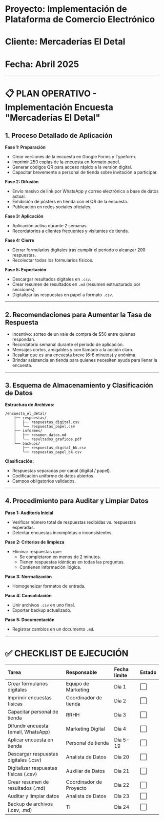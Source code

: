 # Proyecto: Implementación de Plataforma de Comercio Electrónico
# Cliente: Mercaderías El Detal
# Fecha: Abril 2025

---

# 📋 PLAN OPERATIVO - Implementación Encuesta "Mercaderías El Detal"

## 1. Proceso Detallado de Aplicación

**Fase 1: Preparación**
- Crear versiones de la encuesta en Google Forms y Typeform.
- Imprimir 250 copias de la encuesta en formato papel.
- Generar códigos QR para acceso rápido a la versión digital.
- Capacitar brevemente a personal de tienda sobre invitación a participar.

**Fase 2: Difusión**
- Envío masivo de link por WhatsApp y correo electrónico a base de datos actual.
- Exhibición de pósters en tienda con el QR de la encuesta.
- Publicación en redes sociales oficiales.

**Fase 3: Aplicación**
- Aplicación activa durante 2 semanas.
- Recordatorios a clientes frecuentes y visitantes de tienda.

**Fase 4: Cierre**
- Cerrar formularios digitales tras cumplir el periodo o alcanzar 200 respuestas.
- Recolectar todos los formularios físicos.

**Fase 5: Exportación**
- Descargar resultados digitales en `.csv`.
- Crear resumen de resultados en `.md` (resumen estructurado por secciones).
- Digitalizar las respuestas en papel a formato `.csv`.

---

## 2. Recomendaciones para Aumentar la Tasa de Respuesta

- Incentivo: sorteo de un vale de compra de $50 entre quienes respondan.
- Recordatorio semanal durante el periodo de aplicación.
- Mensajes cortos, amigables y con llamado a la acción claro.
- Resaltar que es una encuesta breve (6-8 minutos) y anónima.
- Brindar asistencia en tienda para quienes necesiten ayuda para llenar la encuesta.

---

## 3. Esquema de Almacenamiento y Clasificación de Datos

**Estructura de Archivos:**
```plaintext
/encuesta_el_detal/
    ├── respuestas/
    │   ├── respuestas_digital.csv
    │   └── respuestas_papel.csv
    ├── informes/
    │   ├── resumen_datos.md
    │   └── resultados_graficos.pdf
    └── backups/
        ├── respuestas_digital_bk.csv
        └── respuestas_papel_bk.csv
```

**Clasificación:**
- Respuestas separadas por canal (digital / papel).
- Codificación uniforme de datos abiertos.
- Campos obligatorios validados.

---

## 4. Procedimiento para Auditar y Limpiar Datos

**Paso 1: Auditoría Inicial**
- Verificar número total de respuestas recibidas vs. respuestas esperadas.
- Detectar encuestas incompletas o inconsistentes.

**Paso 2: Criterios de limpieza**
- Eliminar respuestas que:
  - Se completaron en menos de 2 minutos.
  - Tienen respuestas idénticas en todas las preguntas.
  - Contienen información ilógica.

**Paso 3: Normalización**
- Homogeneizar formatos de entrada.

**Paso 4: Consolidación**
- Unir archivos `.csv` en uno final.
- Exportar backup actualizado.

**Paso 5: Documentación**
- Registrar cambios en un documento `.md`.

---

# ✅ CHECKLIST DE EJECUCIÓN

| Tarea | Responsable | Fecha límite | Estado |
|:---|:---|:---|:---|
| Crear formularios digitales | Equipo de Marketing | Día 1 | ⬜ |
| Imprimir encuestas físicas | Coordinador de tienda | Día 2 | ⬜ |
| Capacitar personal de tienda | RRHH | Día 3 | ⬜ |
| Difundir encuesta (email, WhatsApp) | Marketing Digital | Día 4 | ⬜ |
| Aplicar encuesta en tienda | Personal de tienda | Día 5-19 | ⬜ |
| Descargar respuestas digitales (.csv) | Analista de Datos | Día 20 | ⬜ |
| Digitalizar respuestas físicas (.csv) | Auxiliar de Datos | Día 21 | ⬜ |
| Crear resumen de resultados (.md) | Coordinador de Proyecto | Día 22 | ⬜ |
| Auditar y limpiar datos | Analista de Datos | Día 23 | ⬜ |
| Backup de archivos (.csv, .md) | TI | Día 24 | ⬜ |
